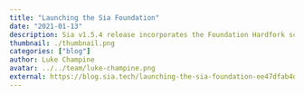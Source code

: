 ```yaml
---
title: "Launching the Sia Foundation"
date: "2021-01-13"
description: Sia v1.5.4 release incorporates the Foundation Hardfork scheduled to activate around midnight, February 3rd, at block height 298,000
thumbnail: ./thumbnail.png
categories: ["blog"]
author: Luke Champine
avatar: ../../team/luke-champine.png
external: https://blog.sia.tech/launching-the-sia-foundation-ee47dfab4d2c
---
```

